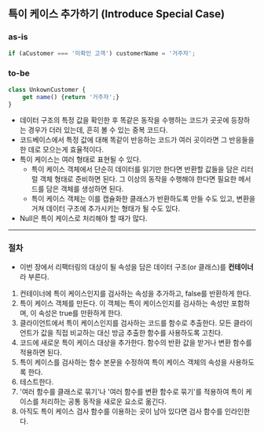 ## 특이 케이스 추가하기 (Introduce Special Case)

### as-is
```javascript
if (aCustomer === '미확인 고객') customerName = '거주자';
```

### to-be
```javascript
class UnkownCustomer {
    get name() {return '거주자';}
}
```

* 데이터 구조의 특정 값을 확인한 후 똑같은 동작을 수행하는 코드가 곳곳에 등장하는 경우가 더러 있는데, 흔히 볼 수 있는 중복 코드다.
* 코드베이스에서 특정 값에 대해 똑같이 반응하는 코드가 여러 곳이라면 그 반응들을 한 데로 모으는게 효율적이다.
* 특이 케이스는 여러 형태로 표현될 수 있다.
  * 특이 케이스 객체에서 단순히 데이터를 읽기만 한다면 반환할 값들을 담은 리터럴 객체 형태로 준비하면 된다. 그 이상의 동작을 수행해야 한다면 필요한 메서드를 담은 객체를 생성하면 된다.
  * 특이 케이스 객체는 이를 캡슐화한 클래스가 반환하도록 만들 수도 있고, 변환을 거쳐 데이터 구조에 추가시키는 형태가 될 수도 있다.
* Null은 특이 케이스로 처리해야 할 때가 많다.

- - -

### 절차
* 이번 장에서 리팩터링의 대상이 될 속성을 담은 데이터 구조(or 클래스)를 **컨테이너**라 부른다.
1. 컨테이너에 특이 케이스인지를 검사하는 속성을 추가하고, false를 반환하게 한다.
2. 특이 케이스 객체를 만든다. 이 객체는 특이 케이스인지를 검사하는 속성만 포함하며, 이 속성은 true를 만환하게 한다.
3. 클라이언트에서 특이 케이스인지를 검사하는 코드를 함수로 추출한다. 모든 클라이언트가 값을 직접 비교하는 대신 방금 추출한 함수를 사용하도록 고친다.
4. 코드에 새로운 특이 케이스 대상을 추가한다. 함수의 반환 값을 받거나 변환 함수를 적용하면 된다.
5. 특이 케이스를 검사하는 함수 본문을 수정하여 특이 케이스 객체의 속성을 사용하도록 한다.
6. 테스트한다.
7. '여러 함수를 클래스로 묶기'나 '여러 함수를 변환 함수로 묶기'를 적용하여 특이 케이스를 처리하는 공통 동작을 새로운 요소로 옮긴다.
8. 아직도 특이 케이스 검사 함수를 이용하는 곳이 남아 있다면 검사 함수를 인라인한다.
